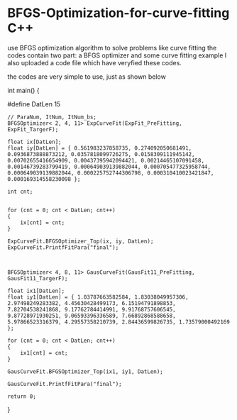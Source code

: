 # BFGS-Optimization-for-curve-fitting C++
use BFGS optimization algorithm to solve problems like curve fitting
the codes contain two part: a BFGS optimizer and some curve fitting example
I also uploaded a code file which have veryfied these codes.

the codes are very simple to use, just as shown below

int main()
{

#define DatLen   15

	// ParaNum, ItNum, ItNum_bs; 
	BFGSOptimizer< 2, 4, 11> ExpCurveFit(ExpFit_PreFitting, ExpFit_TargerF);

	float ix[DatLen];
	float iy[DatLen] = { 0.561983237858735, 0.274092050681491, 0.0936873888873212, 0.0357818099726275, 0.0158309111945142, 0.00702655416654909, 0.00437395942094421, 0.00214465107091458, 0.00146739283799419, 0.000649039139882044, 0.000705477325958744, 0.000649039139882044, 0.000225752744306798, 0.000310410023421847, 0.000169314558230098 };

	int cnt;


	for (cnt = 0; cnt < DatLen; cnt++)
	{
		ix[cnt] = cnt;
	}

	ExpCurveFit.BFGSOptimizer_Top(ix, iy, DatLen);
	ExpCurveFit.PrintfFitPara("final");



	BFGSOptimizer< 4, 8, 11> GausCurveFit(GausFit11_PreFitting, GausFit11_TargerF);

	float ix1[DatLen];
	float iy1[DatLen] = { 1.03787663582584, 1.83038049957306, 2.97498249283382, 4.45630428499173, 6.15194791898853, 7.82704538241868, 9.17762784414991, 9.91768757606545, 9.87728971930251, 9.06593396336589, 7.66892868588658, 5.97866523316379, 4.29557358210739, 2.84436599826735, 1.73579000492169 };

	for (cnt = 0; cnt < DatLen; cnt++)
	{
		ix1[cnt] = cnt;
	}

	GausCurveFit.BFGSOptimizer_Top(ix1, iy1, DatLen);

	GausCurveFit.PrintfFitPara("final");

	return 0;
}


